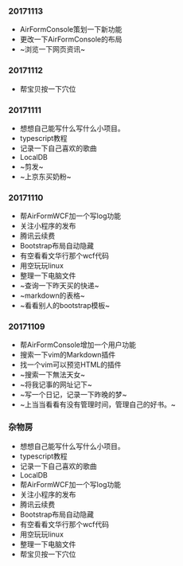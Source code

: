 ### 20171113
* AirFormConsole策划一下新功能
* 更改一下AirFormConsole的布局
* ~浏览一下网页资讯~

### 20171112
* 帮宝贝按一下穴位

### 20171111
* 想想自己能写什么写什么小项目。
* typescript教程
* 记录一下自己喜欢的歌曲
* LocalDB
* ~剪发~
* ~上京东买奶粉~

### 20171110
* 帮AirFormWCF加一个写log功能
* 关注小程序的发布
* 腾讯云续费
* Bootstrap布局自动隐藏
* 有空看看文华行那个wcf代码
* 用空玩玩linux
* 整理一下电脑文件
* ~查询一下昨天买的快递~
* ~markdown的表格~
* ~看看别人的bootstrap模板~

### 20171109
* 帮AirFormConsole增加一个用户功能
* 搜索一下vim的Markdown插件
* 找一个vim可以预览HTML的插件
* ~搜索一下無法天女~
* ~将我记事的网址记下~
* ~写一个日记，记录一下昨晚的梦~
* ~上当当看看有没有管理时间，管理自己的好书。~

### 杂物房
* 想想自己能写什么写什么小项目。
* typescript教程
* 记录一下自己喜欢的歌曲
* LocalDB
* 帮AirFormWCF加一个写log功能
* 关注小程序的发布
* 腾讯云续费
* Bootstrap布局自动隐藏
* 有空看看文华行那个wcf代码
* 用空玩玩linux
* 整理一下电脑文件
* 帮宝贝按一下穴位
